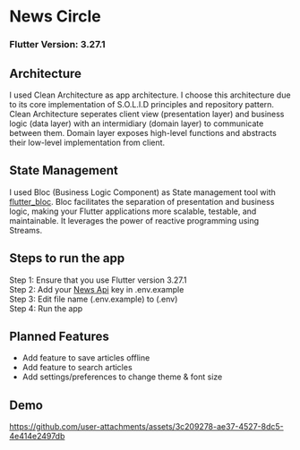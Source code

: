 # News Circle

### Flutter Version: 3.27.1

## Architecture

I used Clean Architecture as app architecture. I choose this architecture due to its core implementation of S.O.L.I.D principles and repository pattern. Clean Architecture seperates client view (presentation layer) and business logic (data layer) with an intermidiary (domain layer) to communicate between them. Domain layer exposes high-level functions and abstracts their low-level implementation from client.

## State Management

I used Bloc (Business Logic Component) as State management tool with [flutter_bloc](https://pub.dev/packages/flutter_bloc). Bloc facilitates the separation of presentation and business logic, making your Flutter applications more scalable, testable, and maintainable. It leverages the power of reactive programming using Streams.

## Steps to run the app

Step 1: Ensure that you use Flutter version 3.27.1<br/>
Step 2: Add your [News Api](https://newsapi.org/) key in .env.example<br/>
Step 3: Edit file name (.env.example) to (.env)<br/>
Step 4: Run the app<br/>

## Planned Features

- Add feature to save articles offline
- Add feature to search articles
- Add settings/preferences to change theme & font size

## Demo

https://github.com/user-attachments/assets/3c209278-ae37-4527-8dc5-4e414e2497db


